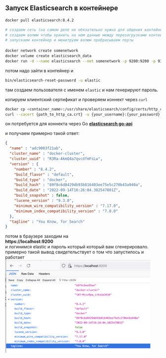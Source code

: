 ## Запуск Elasticsearch в контейнере

```sh
docker pull elasticsearch:8.4.2
```
```sh
# создаем сеть (на самом деле не обязательно нужна для общения контейнеров внути одной сети)
# создаем волюм чтобы хранить на нем данные между перезагрузками контейнера
# запускаем контейнер и монитруем волюм пробрасываем порты

docker network create somenetwork
docker volume create elasticsearch_data
docker run -d --name elasticsearch --net somenetwork -p 9200:9200 -p 9300:9300 -e "discovery.type=single-node" -v elasticsearch_data:/usr/share/elasticsearch/data elasticsearch:8.4.2
```
потом надо зайти в контейнер и 
```sh
bin/elasticsearch-reset-password -u elastic
```
там создаем пользователя с именем `elastic` и нам генерируют пароль.

копируем клиентский сертификат и проверяем коннект через `curl`
``` sh
docker cp <container_name>:/usr/share/elasticsearch/config/certs/http_ca.crt .
curl --cacert {path_to_http_ca.crt} -u {your_username}:{your_password} https://localhost:9200
```

он потребуется для коннекта через Go **[elasticsearch go-api](https://www.elastic.co/guide/en/elasticsearch/client/go-api/current/connecting.html#verifying-with-ca)**

и получаем примерно такой ответ: 
```json
{
  "name" : "adc9003f21ab",
  "cluster_name" : "docker-cluster",
  "cluster_uuid" : "R3Ra-AkmQ4a7qvcdfmFsLw",
  "version" : {
    "number" : "8.4.2",
    "build_flavor" : "default",
    "build_type" : "docker",
    "build_hash" : "89f8c6d8429db93b816403ee75e5c270b43a940a",
    "build_date" : "2022-09-14T16:26:04.382547801Z",
    "build_snapshot" : false,
    "lucene_version" : "9.3.0",
    "minimum_wire_compatibility_version" : "7.17.0",
    "minimum_index_compatibility_version" : "7.0.0"
  },
  "tagline" : "You Know, for Search"
}
```

потом в браузере заходим на <br> 
**https://localhost:9200** <br>
и логинимся elastic и пароль который который вам сгенерировало.
примерно такой вывод свидетельствует о том что запустилось и работает
<br>
<img src="./misc/elasitc_success.png" height=300>
<br>
